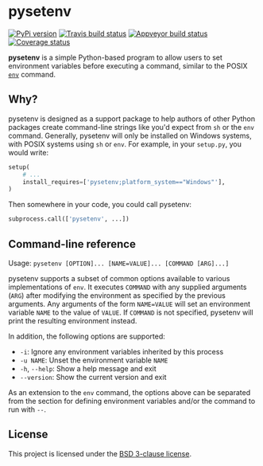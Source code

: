# pysetenv

[![PyPi version][pypi-image]][pypi-link]
[![Travis build status][travis-image]][travis-link]
[![Appveyor build status][appveyor-image]][appveyor-link]
[![Coverage status][codecov-image]][codecov-link]

**pysetenv** is a simple Python-based program to allow users to set environment
variables before executing a command, similar to the POSIX [`env`][env] command.

## Why?

pysetenv is designed as a support package to help authors of other Python
packages create command-line strings like you'd expect from `sh` or the `env`
command. Generally, pysetenv will only be installed on Windows systems, with
POSIX systems using `sh` or `env`. For example, in your `setup.py`, you would
write:

```python
setup(
    # ...
    install_requires=['pysetenv;platform_system=="Windows"'],
)
```

Then somewhere in your code, you could call pysetenv:

```python
subprocess.call(['pysetenv', ...])
```

## Command-line reference

Usage: `pysetenv [OPTION]... [NAME=VALUE]... [COMMAND [ARG]...]`

pysetenv supports a subset of common options available to various
implementations of `env`. It executes `COMMAND` with any supplied arguments
(`ARG`) after modifying the environment as specified by the previous arguments.
Any arguments of the form `NAME=VALUE` will set an environment variable `NAME`
to the value of `VALUE`. If `COMMAND` is not specified, pysetenv will print the
resulting environment instead.

In addition, the following options are supported:

* `-i`: Ignore any environment variables inherited by this process
* `-u NAME`: Unset the environment variable `NAME`
* `-h`, `--help`: Show a help message and exit
* `--version`: Show the current version and exit

As an extension to the `env` command, the options above can be separated from
the section for defining environment variables and/or the command to run with
`--`.

## License

This project is licensed under the [BSD 3-clause license](LICENSE).

[pypi-image]: https://img.shields.io/pypi/v/pysetenv.svg
[pypi-link]: https://pypi.python.org/pypi/pysetenv
[travis-image]: https://travis-ci.org/jimporter/pysetenv.svg?branch=master
[travis-link]: https://travis-ci.org/jimporter/pysetenv
[appveyor-image]: https://ci.appveyor.com/api/projects/status/63t32hh6df519788/branch/master?svg=true
[appveyor-link]: https://ci.appveyor.com/project/jimporter/pysetenv/branch/master
[codecov-image]: https://codecov.io/gh/jimporter/pysetenv/branch/master/graph/badge.svg
[codecov-link]: https://codecov.io/gh/jimporter/pysetenv
[env]: https://pubs.opengroup.org/onlinepubs/9699919799/utilities/env.html
